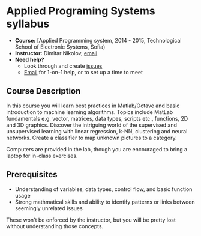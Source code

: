 # Applied Programing Systems syllabus

* **Course:** [Applied Programming system, 2014 - 2015, Technological School of Electronic Systems, Sofia)
* **Instructor:** Dimitar Nikolov, [email](mailto:dimitar.nikolov.tues@gmail.com)
* **Need help?**
   * Look through and create [issues](https://github.com/ppstues/syllabus/issues)
   * [Email](mailto:dimitar.nikolov.tues@gmail.com) for 1-on-1 help, or to set up a time to meet

## Course Description

In this course you will learn best practices in Matlab/Octave and basic introduction to machine learning algorithms. Topics include MatLab fundamentals e.g. vector, matrices, data types, scripts etc., functions, 2D and 3D graphics. Discover the intriguing world of the supervised and unsupervised learning with linear regression, k-NN, clustering and neural networks. Create a classifier to map unknown pictures to a category.

Computers are provided in the lab, though you are encouraged to bring a laptop for in-class exercises.

## Prerequisites

* Understanding of variables, data types, control flow, and basic function usage
* Strong mathmatical skills and ability to identify patterns or links between seemingly unrelated issues

These won't be enforced by the instructor, but you will be pretty lost without understanding those concepts.

